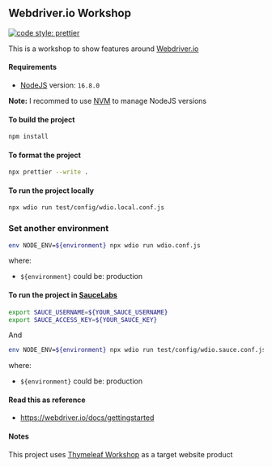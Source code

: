 ## Webdriver.io Workshop

[![code style: prettier](https://img.shields.io/badge/code_style-prettier-ff69b4.svg?style=flat-square)](https://github.com/prettier/prettier)

This is a workshop to show features around [Webdriver.io](https://webdriver.io/)

#### Requirements

- [NodeJS](https://nodejs.org/en/) version: `16.8.0`

**Note:** I recommed to use [NVM](https://github.com/nvm-sh/nvm) to manage NodeJS versions

#### To build the project

```bash
npm install
```

#### To format the project

```bash
npx prettier --write .
```

#### To run the project locally

```bash
npx wdio run test/config/wdio.local.conf.js
```

### Set another environment

```bash
env NODE_ENV=${environment} npx wdio run wdio.conf.js
```

where:

- `${environment}` could be: production

#### To run the project in [SauceLabs](https://saucelabs.com/)

```bash
export SAUCE_USERNAME=${YOUR_SAUCE_USERNAME}
export SAUCE_ACCESS_KEY=${YOUR_SAUCE_KEY}
```

And

```bash
env NODE_ENV=${environment} npx wdio run test/config/wdio.sauce.conf.js
```

where:

- `${environment}` could be: production

#### Read this as reference

- https://webdriver.io/docs/gettingstarted

#### Notes

This project uses [Thymeleaf Workshop](https://github.com/josdem/thymeleaf-workshop) as a target website product
